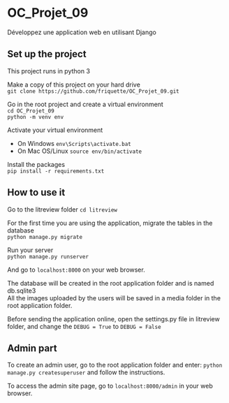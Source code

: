 # OC_Projet_09
Développez une application web en utilisant Django

## Set up the project
This project runs in python 3

Make a copy of this project on your hard drive <br>
`git clone https://github.com/friquette/OC_Projet_09.git`

Go in the root project and create a virtual environment <br>
`cd OC_Projet_09` <br>
`python -m venv env`

Activate your virtual environment <br>
- On Windows `env\Scripts\activate.bat`
- On Mac OS/Linux `source env/bin/activate`

Install the packages <br>
`pip install -r requirements.txt`

## How to use it
Go to the litreview folder
`cd litreview`

For the first time you are using the application, migrate the tables in the database<br/>
`python manage.py migrate`

Run your server</br>
`python manage.py runserver` </br>

And go to `localhost:8000` on your web browser.

The database will be created in the root application folder and 
is named db.sqlite3 </br>
All the images uploaded by the users will be saved in a media folder in 
the root application folder.

Before sending the application online, open the settings.py file in litreview folder, 
and change the `DEBUG = True` to `DEBUG = False`

## Admin part

To create an admin user, go to the root application folder and enter:
`python manage.py createsuperuser`
and follow the instructions.

To access the admin site page, go to
`localhost:8000/admin` in your web browser.
